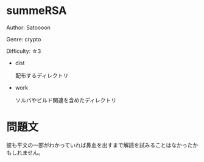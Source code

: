 # summeRSA

Author: Satoooon

Genre: crypto

Difficulty: ☆3

- dist

  配布するディレクトリ

- work

  ソルバやビルド関連を含めたディレクトリ

# 問題文

彼も平文の一部がわかっていれば鼻血を出すまで解読を試みることはなかったかもしれません。

